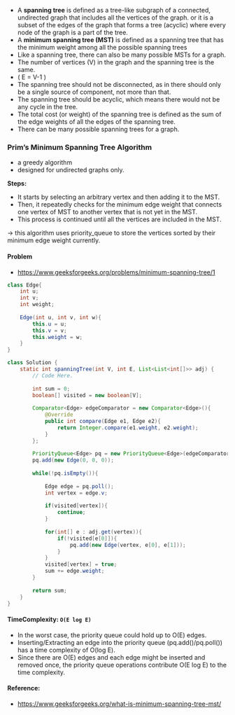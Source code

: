 
* A **spanning tree** is defined as a tree-like subgraph of a connected, undirected graph that includes all the vertices of the graph. or it is a subset of the edges of the graph that forms a tree (acyclic) where every node of the graph is a part of the tree.
* A **minimum spanning tree (MST)**  is defined as a spanning tree that has the minimum weight among all the possible spanning trees
* Like a spanning tree, there can also be many possible MSTs for a graph.
* The number of vertices (V) in the graph and the spanning tree is the same.
* ( E = V-1 )
* The spanning tree should not be disconnected, as in there should only be a single source of component, not more than that.
* The spanning tree should be acyclic, which means there would not be any cycle in the tree.
* The total cost (or weight) of the spanning tree is defined as the sum of the edge weights of all the edges of the spanning tree.
* There can be many possible spanning trees for a graph.

### Prim’s Minimum Spanning Tree Algorithm

* a greedy algorithm
* designed for undirected graphs only.

**Steps:**

* It starts by selecting an arbitrary vertex and then adding it to the MST.
* Then, it repeatedly checks for the minimum edge weight that connects one vertex of MST to another vertex that is not yet in the MST. 
* This process is continued until all the vertices are included in the MST. 

&rarr; this algorithm uses priority_queue to store the vertices sorted by their minimum edge weight currently. 

#### Problem

* https://www.geeksforgeeks.org/problems/minimum-spanning-tree/1

```java
class Edge{
    int u;
    int v;
    int weight;
    
    Edge(int u, int v, int w){
        this.u = u;
        this.v = v;
        this.weight = w;
    }
}

class Solution {
    static int spanningTree(int V, int E, List<List<int[]>> adj) {
        // Code Here.
        
        int sum = 0;
        boolean[] visited = new boolean[V];
        
        Comparator<Edge> edgeComparator = new Comparator<Edge>(){
            @Override
            public int compare(Edge e1, Edge e2){
                return Integer.compare(e1.weight, e2.weight);
            }
        };
        
        PriorityQueue<Edge> pq = new PriorityQueue<Edge>(edgeComparator);
        pq.add(new Edge(0, 0, 0));
        
        while(!pq.isEmpty()){
            
            Edge edge = pq.poll();
            int vertex = edge.v;
            
            if(visited[vertex]){
                continue;
            }
            
            for(int[] e : adj.get(vertex)){
                if(!visited[e[0]]){
                    pq.add(new Edge(vertex, e[0], e[1]));
                }
            }
            visited[vertex] = true;
            sum += edge.weight;
        }
        
        return sum;
    }
}
```

#### TimeComplexity:  `O(E log E)`

* In the worst case, the priority queue could hold up to O(E) edges.
* Inserting/Extracting an edge into the priority queue (pq.add()/pq.poll()) has a time complexity of O(log E).
* Since there are O(E) edges and each edge might be inserted and removed once, the priority queue operations contribute O(E log E) to the time complexity.

#### Reference:

- https://www.geeksforgeeks.org/what-is-minimum-spanning-tree-mst/